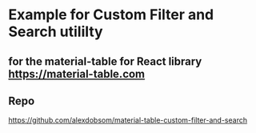 # Example for Custom Filter and Search utililty

## for the material-table for React library https://material-table.com

## Repo

https://github.com/alexdobsom/material-table-custom-filter-and-search
